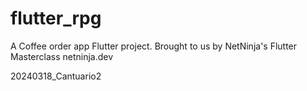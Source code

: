 # flutter_rpg

A Coffee order app Flutter project. Brought to us by NetNinja's Flutter Masterclass
netninja.dev

20240318_Cantuario2
